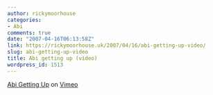 ```yaml
---
author: rickymoorhouse
categories:
- Abi
comments: true
date: "2007-04-16T06:13:58Z"
link: https://rickymoorhouse.uk/2007/04/16/abi-getting-up-video/
slug: abi-getting-up-video
title: Abi getting up (video)
wordpress_id: 1513
---
```


[Abi Getting Up](http://www.vimeo.com/clip:171006) on [Vimeo](http://www.vimeo.com/)
